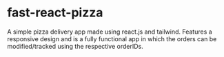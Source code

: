 # fast-react-pizza
A simple pizza delivery app made using react.js and tailwind. Features a responsive design and is a fully functional app in which the orders can be modified/tracked using the respective orderIDs.
